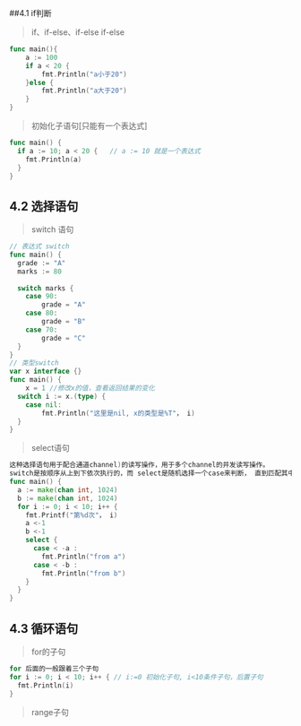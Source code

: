 ##4.1 if判断

> if、if-else、if-else if-else

```go
func main(){
	a := 100
	if a < 20 {
		fmt.Println("a小于20")
	}else {
		fmt.Println("a大于20")
	}
}
```

> 初始化子语句[只能有一个表达式]

```go
func main() {
  if a := 10; a < 20 {	 // a := 10 就是一个表达式
    fmt.Println(a)
  }
}
```

## 4.2 选择语句

> switch 语句

```go
// 表达式 switch
func main() {
  grade := "A"
  marks := 80
  
  switch marks {
    case 90:
    	grade = "A"
    case 80:
    	grade = "B"
    case 70:
    	grade = "C"
  }
}
// 类型switch
var x interface {}
func main() {
	x = 1 //修改x的值，查看返回结果的变化
  switch i := x.(type) {
    case nil:
    	fmt.Println("这里是nil, x的类型是%T"， i)
  }
}
```

> select语句

```go
这种选择语句用于配合通道channel)的读写操作，用于多个channel的并发读写操作。
switch是按顺序从上到下依次执行的，而 select是随机选择一个case来判断， 直到匹配其中的一个 case
func main() {
  a := make(chan int, 1024)
  b := make(chan int, 1024)
  for i := 0; i < 10; i++ {
    fmt.Printf("第%d次"， i)
    a <-1
    b <-1
    select {
      case < -a :
      	fmt.Println("from a")
      case < -b :
      	fmt.Println("from b")
    }
  }
}
```

## 4.3 循环语句

>  for的子句

```go
for 后面的一般跟着三个子句
for i := 0; i < 10; i++ { // i:=0 初始化子句, i<10条件子句，后置子句
  fmt.Println(i)
}
```

> range子句

```go

```

